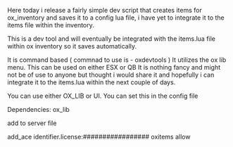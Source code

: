 Here today i release a fairly simple dev script that creates items for ox_inventory and saves it to a config lua file, 
i have yet to integrate it to the items file within the inventory.

This is a dev tool and will eventually be integrated with the items.lua file within ox inventory so it saves automatically.

It is command based ( commnad to use is - oxdevtools ) 
It utilizes the ox lib menu.
This can be used on either ESX or QB
It is nothing fancy and might not be of use to anyone but thought i would share it and hopefully i can integrate it to the items.lua within the next couple of days.

You can use either OX_LIB or UI. You can set this in the config file

Dependencies: 
ox_lib


add to server file

add_ace identifier.license:################# oxitems allow
